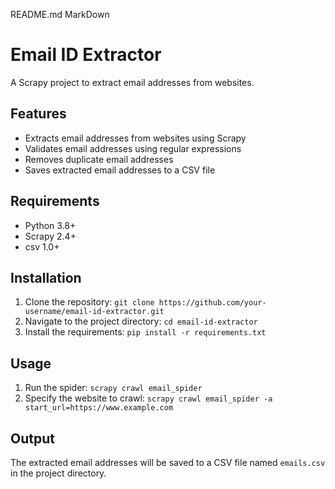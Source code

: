 README.md
MarkDown
# Email ID Extractor

A Scrapy project to extract email addresses from websites.

## Features

* Extracts email addresses from websites using Scrapy
* Validates email addresses using regular expressions
* Removes duplicate email addresses
* Saves extracted email addresses to a CSV file

## Requirements

* Python 3.8+
* Scrapy 2.4+
* csv 1.0+

## Installation

1. Clone the repository: `git clone https://github.com/your-username/email-id-extractor.git`
2. Navigate to the project directory: `cd email-id-extractor`
3. Install the requirements: `pip install -r requirements.txt`

## Usage

1. Run the spider: `scrapy crawl email_spider`
2. Specify the website to crawl: `scrapy crawl email_spider -a start_url=https://www.example.com`

## Output

The extracted email addresses will be saved to a CSV file named `emails.csv` in the project directory.

